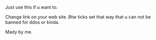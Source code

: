 Just use this if u want to. 

Change link on your web site. Btw ticks set that way that u can not be banned for ddos or kinda. 


Mady by me. 

